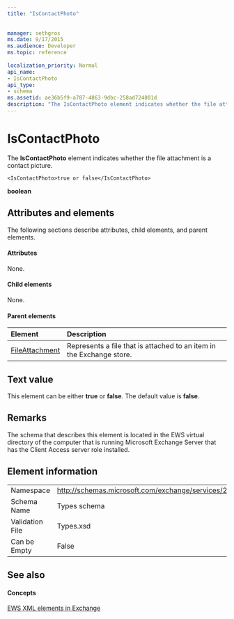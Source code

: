 ```yaml
---
title: "IsContactPhoto"
 
 
manager: sethgros
ms.date: 9/17/2015
ms.audience: Developer
ms.topic: reference
 
localization_priority: Normal
api_name:
- IsContactPhoto
api_type:
- schema
ms.assetid: ae36b5f9-a787-4863-9dbc-258ad724801d
description: "The IsContactPhoto element indicates whether the file attachment is a contact picture."
---
```


# IsContactPhoto

The **IsContactPhoto** element indicates whether the file attachment is a contact picture. 
  
```
<IsContactPhoto>true or false</IsContactPhoto>
```

 **boolean**
## Attributes and elements

The following sections describe attributes, child elements, and parent elements.
  
#### Attributes

None.
  
#### Child elements

None.
  
#### Parent elements

|**Element**|**Description**|
|:-----|:-----|
|[FileAttachment](fileattachment.md) <br/> |Represents a file that is attached to an item in the Exchange store.  <br/> |
   
## Text value

This element can be either **true** or **false**. The default value is **false**.
  
## Remarks

The schema that describes this element is located in the EWS virtual directory of the computer that is running Microsoft Exchange Server that has the Client Access server role installed.
  
## Element information

|||
|:-----|:-----|
|Namespace  <br/> |http://schemas.microsoft.com/exchange/services/2006/types  <br/> |
|Schema Name  <br/> |Types schema  <br/> |
|Validation File  <br/> |Types.xsd  <br/> |
|Can be Empty  <br/> |False  <br/> |
   
## See also

#### Concepts

[EWS XML elements in Exchange](ews-xml-elements-in-exchange.md)

